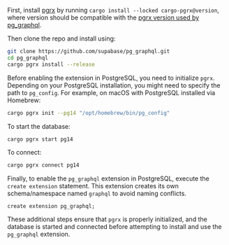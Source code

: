 First, install [pgrx](https://github.com/tcdi/pgrx) by running `cargo install --locked cargo-pgrx@version`, where version should be compatible with the [pgrx version used by pg_graphql](https://github.com/supabase/pg_graphql/blob/master/Cargo.toml#L16).

Then clone the repo and install using:

```bash
git clone https://github.com/supabase/pg_graphql.git
cd pg_graphql
cargo pgrx install --release
```

Before enabling the extension in PostgreSQL, you need to initialize `pgrx`. Depending on your PostgreSQL installation, you might need to specify the path to `pg_config`. For example, on macOS with PostgreSQL installed via Homebrew:

```bash
cargo pgrx init --pg14 "/opt/homebrew/bin/pg_config"
```

To start the database:

```bash
cargo pgrx start pg14
```

To connect:

```bash
cargo pgrx connect pg14
```

Finally, to enable the `pg_graphql` extension in PostgreSQL, execute the `create extension` statement. This extension creates its own schema/namespace named `graphql` to avoid naming conflicts.

```psql
create extension pg_graphql;
```

These additional steps ensure that `pgrx` is properly initialized, and the database is started and connected before attempting to install and use the `pg_graphql` extension.